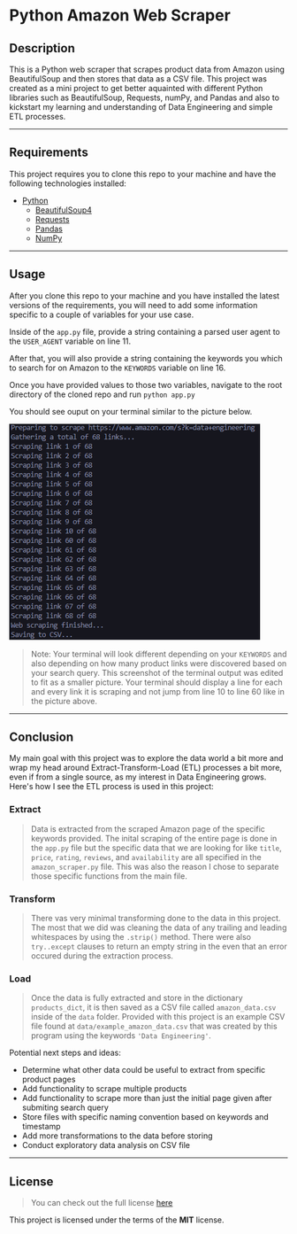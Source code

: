 Python Amazon Web Scraper
===

## Description
This is a Python web scraper that scrapes product data from Amazon using BeautifulSoup and then stores that data as a CSV file. This project was created as a mini project to get better aquainted with different Python libraries such as BeautifulSoup, Requests, numPy, and Pandas and also to kickstart my learning and understanding of Data Engineering and simple ETL processes.

---

## Requirements
This project requires you to clone this repo to your machine and have the following technologies installed:
- [Python](https://www.python.org/)
  - [BeautifulSoup4](https://pypi.org/project/beautifulsoup4/)
  - [Requests](https://requests.readthedocs.io/en/latest/)
  - [Pandas](https://pandas.pydata.org/)
  - [NumPy](https://numpy.org/)

---

## Usage
After you clone this repo to your machine and you have installed the latest versions of the requirements, you will need to add some information specific to a couple of variables for your use case.

Inside of the `app.py` file, provide a string containing a parsed user agent to the `USER_AGENT` variable on line 11.

After that, you will also provide a string containing the keywords you which to search for on Amazon to the `KEYWORDS` variable on line 16.

Once you have provided values to those two variables, navigate to the root directory of the cloned repo and run `python app.py`

You should see ouput on your terminal similar to the picture below.

![Terminal Output Example](assets/terminal_example.png) 
> Note: Your terminal will look different depending on your `KEYWORDS` and also depending on how many product links were discovered based on your search query. This screenshot of the terminal output was edited to fit as a smaller picture. Your terminal should display a line for each and every link it is scraping and not jump from line 10 to line 60 like in the picture above.

---

## Conclusion

My main goal with this project was to explore the data world a bit more and wrap my head around Extract-Transform-Load (ETL) processes a bit more, even if from a single source, as my interest in Data Engineering grows. Here's how I see the ETL process is used in this project:

### **Extract**

> Data is extracted from the scraped Amazon page of the specific keywords provided. The inital scraping of the entire page is done in the `app.py` file but the specific data that we are looking for like `title`, `price`, `rating`, `reviews`, and `availability` are all specified in the `amazon_scraper.py` file. This was also the reason I chose to separate those specific functions from the main file.

### **Transform**

> There vas very minimal transforming done to the data in this project. The most that we did was cleaning the data of any trailing and leading whitespaces by using the `.strip()` method. There were also `try..except` clauses to return an empty string in the even that an error occured during the extraction process.

### **Load**

> Once the data is fully extracted and store in the dictionary `products_dict`, it is then saved as a CSV file called `amazon_data.csv` inside of the `data` folder. Provided with this project is an example CSV file found at `data/example_amazon_data.csv` that was created by this program using the keywords `'Data Engineering'`.

Potential next steps and ideas:
- Determine what other data could be useful to extract from specific product pages
- Add functionality to scrape multiple products
- Add functionality to scrape more than just the initial page given after submiting search query
- Store files with specific naming convention based on keywords and timestamp
- Add more  transformations to the data before storing
- Conduct exploratory data analysis on CSV file 
---

## License
>You can check out the full license [here](LICENSE)

This project is licensed under the terms of the **MIT** license.